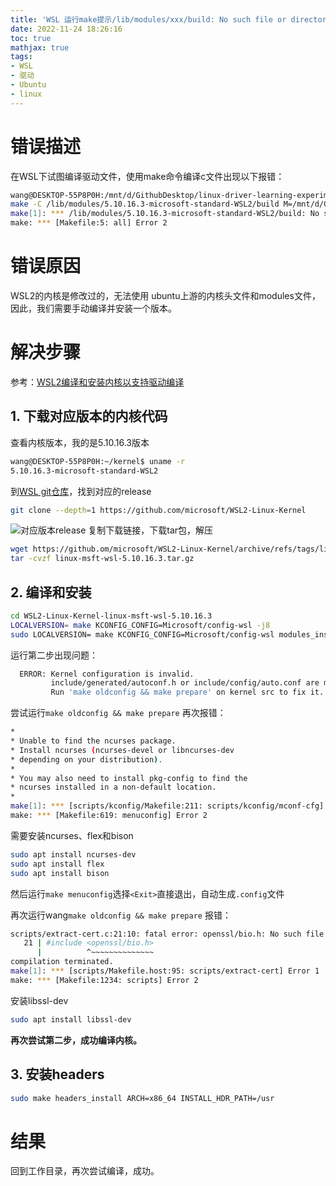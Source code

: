 ```yaml
---
title: 'WSL 运行make提示/lib/modules/xxx/build: No such file or directory. Stop.错误解决办法'
date: 2022-11-24 18:26:16
toc: true
mathjax: true
tags:
- WSL
- 驱动
- Ubuntu
- linux
---
```


# 错误描述
在WSL下试图编译驱动文件，使用make命令编译c文件出现以下报错：
```bash
wang@DESKTOP-55P8P0H:/mnt/d/GithubDesktop/linux-driver-learning-experiment/1.hello_driver$ make
make -C /lib/modules/5.10.16.3-microsoft-standard-WSL2/build M=/mnt/d/GithubDesktop/linux-driver-learning-experiment/1.hello_driver modules
make[1]: *** /lib/modules/5.10.16.3-microsoft-standard-WSL2/build: No such file or directory.  Stop.
make: *** [Makefile:5: all] Error 2
```
# 错误原因
WSL2的内核是修改过的，无法使用 ubuntu上游的内核头文件和modules文件，因此，我们需要手动编译并安装一个版本。


# 解决步骤
参考：[WSL2编译和安装内核以支持驱动编译](https://www.cnblogs.com/hartmon/p/15771731.html)
## 1. 下载对应版本的内核代码
查看内核版本，我的是5.10.16.3版本
```bash
wang@DESKTOP-55P8P0H:~/kernel$ uname -r
5.10.16.3-microsoft-standard-WSL2
```
到[WSL git仓库](https://github.com/microsoft/WSL2-Linux-Kerne)，找到对应的release
```bash
git clone --depth=1 https://github.com/microsoft/WSL2-Linux-Kernel
```
![对应版本release](https://raw.githubusercontent.com/buttering/EasyBlogs/master/asset/pictures/aed2424a629ae84d5396aaf9d9093a34/13763bc1a0ce0270aeb3990ba6bea4c8.jpeg)
复制下载链接，下载tar包，解压
```bash
wget https://github.om/microsoft/WSL2-Linux-Kernel/archive/refs/tags/linux-msft-wsl-5.10.16.3.tar.gz
tar -cvzf linux-msft-wsl-5.10.16.3.tar.gz
```
## 2. 编译和安装
```bash
cd WSL2-Linux-Kernel-linux-msft-wsl-5.10.16.3
LOCALVERSION= make KCONFIG_CONFIG=Microsoft/config-wsl -j8
sudo LOCALVERSION= make KCONFIG_CONFIG=Microsoft/config-wsl modules_install -j8
```
运行第二步出现问题：
```bash
  ERROR: Kernel configuration is invalid.
         include/generated/autoconf.h or include/config/auto.conf are missing.
         Run 'make oldconfig && make prepare' on kernel src to fix it.
```
尝试运行```make oldconfig && make prepare```
再次报错：
```bash
*
* Unable to find the ncurses package.
* Install ncurses (ncurses-devel or libncurses-dev
* depending on your distribution).
*
* You may also need to install pkg-config to find the
* ncurses installed in a non-default location.
*
make[1]: *** [scripts/kconfig/Makefile:211: scripts/kconfig/mconf-cfg] Error 1
make: *** [Makefile:619: menuconfig] Error 2
```
需要安装ncurses、flex和bison
```bash
sudo apt install ncurses-dev
sudo apt install flex
sudo apt install bison
```
然后运行```make menuconfig```选择```<Exit>```直接退出，自动生成```.config```文件

再次运行wang```make oldconfig && make prepare```
报错：
```bash
scripts/extract-cert.c:21:10: fatal error: openssl/bio.h: No such file or directory
   21 | #include <openssl/bio.h>
      |          ^~~~~~~~~~~~~~~
compilation terminated.
make[1]: *** [scripts/Makefile.host:95: scripts/extract-cert] Error 1
make: *** [Makefile:1234: scripts] Error 2
```
安装libssl-dev
```bash
sudo apt install libssl-dev
```
**再次尝试第二步，成功编译内核。**
## 3. 安装headers
```bash
sudo make headers_install ARCH=x86_64 INSTALL_HDR_PATH=/usr
```
# 结果
回到工作目录，再次尝试编译，成功。